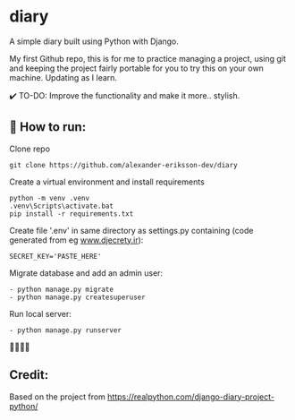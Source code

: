 # diary
A simple diary built using Python with Django. 

My first Github repo, this is for me to practice managing a project, using git and keeping the project fairly portable for you to try this on your own machine. Updating as I learn. 

✔️ TO-DO: Improve the functionality and make it more.. stylish.

## 💨 How to run:
Clone repo
```
git clone https://github.com/alexander-eriksson-dev/diary
```
Create a virtual environment and install requirements
```
python -m venv .venv
.venv\Scripts\activate.bat
pip install -r requirements.txt
```
Create file '.env' in same directory as settings.py containing (code generated from eg www.djecrety.ir):
```
SECRET_KEY='PASTE_HERE'
```
Migrate database and add an admin user:

```
- python manage.py migrate
- python manage.py createsuperuser
```
Run local server:
```
- python manage.py runserver
```
👏🏼👏🏼

## Credit:
Based on the project from https://realpython.com/django-diary-project-python/